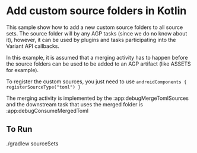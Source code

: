 # Add custom source folders in Kotlin
This sample show how to add a new custom source folders to all source sets. The source folder will
by any AGP tasks (since we do no know about it), however, it can be used by plugins and
tasks participating into the Variant API callbacks.

In this example, it is assumed that a merging activity has to happen before the source folders can
be used to be added to an AGP artifact (like ASSETS for example).

To register the custom sources, you just need to use
`androidComponents { registerSourceType("toml") } `

The merging activity is implemented by the :app:debugMergeTomlSources and the downstream task that
 uses the merged folder is :app:debugConsumeMergedToml

## To Run
./gradlew sourceSets